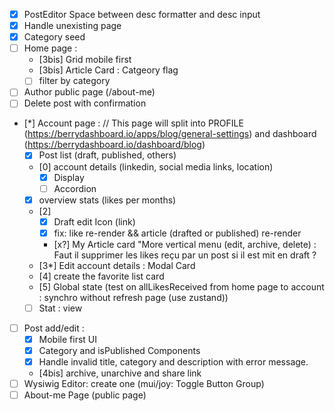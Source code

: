 - [x] PostEditor Space between desc formatter and desc input 
- [x] Handle unexisting page
- [x] Category seed
- [ ] Home page : 
    - [3bis] Grid mobile first
    - [3bis] Article Card : Catgeory flag
    - [ ] filter by category
- [ ] Author public page (/about-me)
- [ ] Delete post with confirmation
- [*] Account page : // This page will split into PROFILE (https://berrydashboard.io/apps/blog/general-settings) and dashboard (https://berrydashboard.io/dashboard/blog)
    - [x] Post list (draft, published, others)
    - [0] account details (linkedin, social media links, location)
        - [x] Display
        - [ ] Accordion
    - [x] overview stats (likes per months)
    - [2] 
        - [x] Draft edit Icon (link)
        - [x] fix: like re-render && article (drafted or published) re-render
        - [x?] My Article card "More vertical menu (edit, archive, delete) : Faut il supprimer les likes reçu par un post si il est mit en draft ?
    - [3*] Edit account details : Modal Card
    - [4] create the favorite list card
    - [5] Global state (test on allLikesReceived from home page to account : synchro without refresh page (use zustand))
    - [ ] Stat : view
- [ ] Post add/edit :
    - [x] Mobile first UI
    - [x] Category and isPublished Components
    - [x] Handle invalid title, category and description with error message.
    - [4bis] archive, unarchive and share link
- [ ] Wysiwig Editor: create one (mui/joy: Toggle Button Group)
- [ ] About-me Page (public page)
